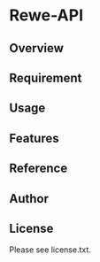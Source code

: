 # Rewe-API 

## Overview


## Requirement


## Usage


## Features


## Reference


## Author


## License

Please see license.txt.
